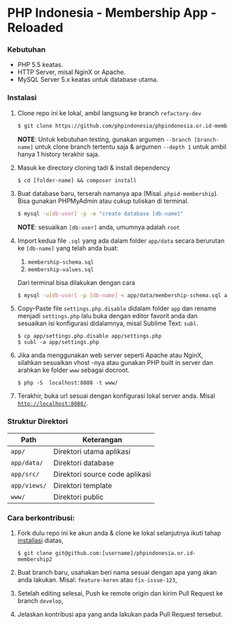 # PHP Indonesia - Membership App - Reloaded

### Kebutuhan

- PHP 5.5 keatas.
- HTTP Server, misal NginX or Apache.
- MySQL Server 5.x keatas untuk database utama.

### Instalasi

1. Clone repo ini ke lokal, ambil langsung ke branch `refactory-dev`

   ```bash
   $ git clone https://github.com/phpindonesia/phpindonesia.or.id-membership2 [folder-name]

   ```

   **NOTE**: Untuk kebutuhan testing, gunakan argumen `--branch [branch-name]` untuk clone branch tertentu saja & argumen `--depth 1` untuk ambil hanya 1 history terakhir saja.

2. Masuk ke directory cloning tadi & install dependency

   ```
   $ cd [folder-name] && composer install
   ```

3. Buat database baru, terserah namanya apa (Misal. `phpid-membership`). Bisa gunakan PHPMyAdmin atau cukup tuliskan di terminal.

   ```bash
   $ mysql -u[db-user] -p -e "create database [db-name]"
   ```

   **NOTE**: sesuaikan `[db-user]` anda, umumnya adalah `root`

4. Import kedua file `.sql` yang ada dalam folder `app/data` secara berurutan ke `[db-name]` yang telah anda buat:

   1. `membership-schema.sql`
   2. `membership-values.sql`

   Dari terminal bisa dilakukan dengan cara

   ```bash
   $ mysql -u[db-user] -p [db-name] < app/data/membership-schema.sql app/data/membership-values.sql
   ```

5. Copy-Paste file `settings.php.disable` didalam folder `app` dan rename menjadi `settings.php` lalu buka dengan editor favorit anda dan sesuaikan isi konfigurasi didalamnya, misal Sublime Text: `subl`.

   ```
   $ cp app/settings.php.disable app/settings.php
   $ subl -a app/settings.php
   ```

6. Jika anda menggunakan web server seperti Apache atau NginX, silahkan sesuaikan vhost -nya atau gunakan PHP built in server dan arahkan ke folder `www` sebagai docroot.

   ```
   $ php -S  localhost:8088 -t www/
   ```

7. Terakhir, buka url sesuai dengan konfigurasi lokal server anda. Misal [`http://localhost:8088/`](http://localhost:8088/).

### Struktur Direktori

| Path | Keterangan |
| --- | --- |
| `app/` | Direktori utama aplikasi |
| `app/data/` | Direktori database |
| `app/src/` | Direktori source code aplikasi |
| `app/views/` | Direktori template |
| `www/` | Direktori public |

### Cara berkontribusi:

1. Fork dulu repo ini ke akun anda & clone ke lokal selanjutnya ikuti tahap [installasi](#instalasi) diatas,

   ```
   $ git clone git@github.com:[username]/phpindonesia.or.id-membership2
   ```

2. Buat branch baru, usahakan beri nama sesuai dengan apa yang akan anda lakukan. Misal: `feature-keren` atau `fix-issue-123`,
3. Setelah editing selesai, Push ke remote origin dan kirim Pull Request ke branch `develop`,
4. Jelaskan kontribusi apa yang anda lakukan pada Pull Request tersebut.
